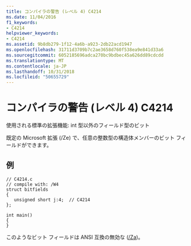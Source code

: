 ```yaml
---
title: コンパイラの警告 (レベル 4) C4214
ms.date: 11/04/2016
f1_keywords:
- C4214
helpviewer_keywords:
- C4214
ms.assetid: 9b8db279-1f12-4a6b-a923-2db22acd1947
ms.openlocfilehash: 31711d3709b7c2ae3658d760f538ea9e841d33a6
ms.sourcegitcommit: 6052185696adca270bc9bdbec45a626dd89cdcdd
ms.translationtype: MT
ms.contentlocale: ja-JP
ms.lasthandoff: 10/31/2018
ms.locfileid: "50655729"
---
```

# <a name="compiler-warning-level-4-c4214"></a>コンパイラの警告 (レベル 4) C4214

使用される標準の拡張機能: int 型以外のフィールド型のビット

既定の Microsoft 拡張 (/Ze) で、任意の整数型の構造体メンバーのビット フィールドができます。

## <a name="example"></a>例

```
// C4214.c
// compile with: /W4
struct bitfields
{
   unsigned short j:4;  // C4214
};

int main()
{
}
```

このようなビット フィールドは ANSI 互換の無効な ([/Za](../../build/reference/za-ze-disable-language-extensions.md))。